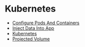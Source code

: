 # Kubernetes

- [Configure Pods And Containers](/k8s/configurePodsAndContainers.md)
- [Inject Data Into App](/k8s/injectDataIntoApp.md)
- [Kubernetes](/k8s/kubernetes.md)
- [Projected Volume](/k8s/projectedVolume.md)
